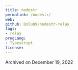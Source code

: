 ```yaml
---
title: nodestr
permalink: /nodestr/
web: 
github: Dolu89/nodestr-relay
tags:
- relay
progLang: 
- Typescript
license: 
---
```


Archived on December 19, 2022